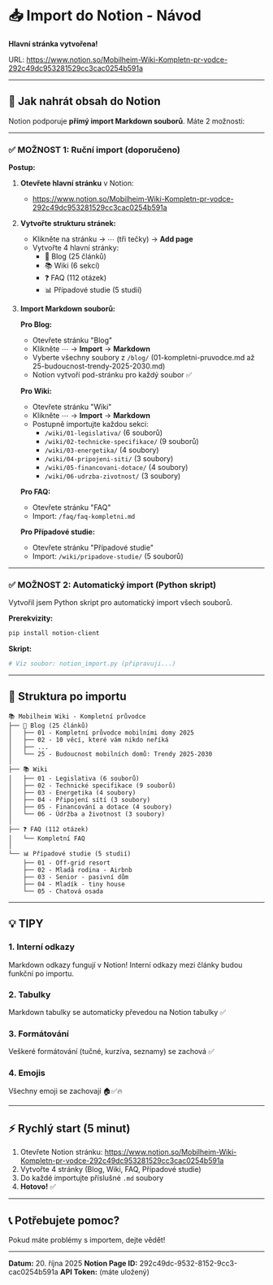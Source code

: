 # 📥 Import do Notion - Návod

**Hlavní stránka vytvořena!**

URL: https://www.notion.so/Mobilheim-Wiki-Kompletn-pr-vodce-292c49dc953281529cc3cac0254b591a

---

## 🚀 Jak nahrát obsah do Notion

Notion podporuje **přímý import Markdown souborů**. Máte 2 možnosti:

---

### ✅ MOŽNOST 1: Ruční import (doporučeno)

**Postup:**

1. **Otevřete hlavní stránku** v Notion:
   - https://www.notion.so/Mobilheim-Wiki-Kompletn-pr-vodce-292c49dc953281529cc3cac0254b591a

2. **Vytvořte strukturu stránek:**
   - Klikněte na stránku → ⋯ (tři tečky) → **Add page**
   - Vytvořte 4 hlavní stránky:
     - 📝 Blog (25 článků)
     - 📚 Wiki (6 sekcí)
     - ❓ FAQ (112 otázek)
     - 📊 Případové studie (5 studií)

3. **Import Markdown souborů:**

   **Pro Blog:**
   - Otevřete stránku "Blog"
   - Klikněte ⋯ → **Import** → **Markdown**
   - Vyberte všechny soubory z `/blog/` (01-kompletni-pruvodce.md až 25-budoucnost-trendy-2025-2030.md)
   - Notion vytvoří pod-stránku pro každý soubor ✅

   **Pro Wiki:**
   - Otevřete stránku "Wiki"
   - Klikněte ⋯ → **Import** → **Markdown**
   - Postupně importujte každou sekci:
     - `/wiki/01-legislativa/` (6 souborů)
     - `/wiki/02-technicke-specifikace/` (9 souborů)
     - `/wiki/03-energetika/` (4 soubory)
     - `/wiki/04-pripojeni-siti/` (3 soubory)
     - `/wiki/05-financovani-dotace/` (4 soubory)
     - `/wiki/06-udrzba-zivotnost/` (3 soubory)

   **Pro FAQ:**
   - Otevřete stránku "FAQ"
   - Import: `/faq/faq-kompletni.md`

   **Pro Případové studie:**
   - Otevřete stránku "Případové studie"
   - Import: `/wiki/pripadove-studie/` (5 souborů)

---

### ✅ MOŽNOST 2: Automatický import (Python skript)

Vytvořil jsem Python skript pro automatický import všech souborů.

**Prerekvizity:**
```bash
pip install notion-client
```

**Skript:**
```python
# Viz soubor: notion_import.py (připravuji...)
```

---

## 📂 Struktura po importu

```
📚 Mobilheim Wiki - Kompletní průvodce
├── 📝 Blog (25 článků)
│   ├── 01 - Kompletní průvodce mobilními domy 2025
│   ├── 02 - 10 věcí, které vám nikdo neříká
│   ├── ...
│   └── 25 - Budoucnost mobilních domů: Trendy 2025-2030
│
├── 📚 Wiki
│   ├── 01 - Legislativa (6 souborů)
│   ├── 02 - Technické specifikace (9 souborů)
│   ├── 03 - Energetika (4 soubory)
│   ├── 04 - Připojení sítí (3 soubory)
│   ├── 05 - Financování a dotace (4 soubory)
│   └── 06 - Údržba a životnost (3 soubory)
│
├── ❓ FAQ (112 otázek)
│   └── Kompletní FAQ
│
└── 📊 Případové studie (5 studií)
    ├── 01 - Off-grid resort
    ├── 02 - Mladá rodina - Airbnb
    ├── 03 - Senior - pasivní dům
    ├── 04 - Mladík - tiny house
    └── 05 - Chatová osada
```

---

## 💡 TIPY

### 1. Interní odkazy
Markdown odkazy fungují v Notion! Interní odkazy mezi články budou funkční po importu.

### 2. Tabulky
Markdown tabulky se automaticky převedou na Notion tabulky ✅

### 3. Formátování
Veškeré formátování (tučné, kurzíva, seznamy) se zachová ✅

### 4. Emojis
Všechny emoji se zachovají 🏠✅🔥

---

## ⚡ Rychlý start (5 minut)

1. Otevřete Notion stránku: https://www.notion.so/Mobilheim-Wiki-Kompletn-pr-vodce-292c49dc953281529cc3cac0254b591a
2. Vytvořte 4 stránky (Blog, Wiki, FAQ, Případové studie)
3. Do každé importujte příslušné `.md` soubory
4. **Hotovo!** ✅

---

## 📞 Potřebujete pomoc?

Pokud máte problémy s importem, dejte vědět!

---

**Datum:** 20. října 2025
**Notion Page ID:** 292c49dc-9532-8152-9cc3-cac0254b591a
**API Token:** (máte uložený)

